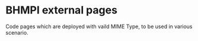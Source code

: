 # BHMPI external pages 

Code pages which are deployed with vaild MIME Type, to be used in various scenario.
